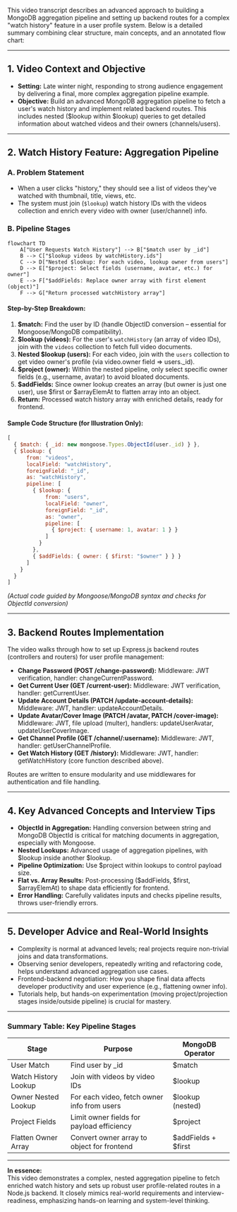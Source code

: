 This video transcript describes an advanced approach to building a MongoDB aggregation pipeline and setting up backend routes for a complex "watch history" feature in a user profile system. Below is a detailed summary combining clear structure, main concepts, and an annotated flow chart:

***

## **1. Video Context and Objective**

- **Setting:** Late winter night, responding to strong audience engagement by delivering a final, more complex aggregation pipeline example.
- **Objective:** Build an advanced MongoDB aggregation pipeline to fetch a user's watch history and implement related backend routes. This includes nested ($lookup within $lookup) queries to get detailed information about watched videos and their owners (channels/users).

***

## **2. Watch History Feature: Aggregation Pipeline**

### **A. Problem Statement**
- When a user clicks "history," they should see a list of videos they've watched with thumbnail, title, views, etc.
- The system must join (`$lookup`) watch history IDs with the videos collection and enrich every video with owner (user/channel) info.

### **B. Pipeline Stages**

```mermaid
flowchart TD
    A["User Requests Watch History"] --> B["$match user by _id"]
    B --> C["$lookup videos by watchHistory.ids"]
    C --> D["Nested $lookup: For each video, lookup owner from users"]
    D --> E["$project: Select fields (username, avatar, etc.) for owner"]
    E --> F["$addFields: Replace owner array with first element (object)"]
    F --> G["Return processed watchHistory array"]
```

#### **Step-by-Step Breakdown:**
1. **$match:** Find the user by ID (handle ObjectID conversion – essential for Mongoose/MongoDB compatibility).
2. **$lookup (videos):** For the user's `watchHistory` (an array of video IDs), join with the `videos` collection to fetch full video documents.
3. **Nested $lookup (users):** For each video, join with the `users` collection to get video owner's profile (via video.owner field ⇒ users._id).
4. **$project (owner):** Within the nested pipeline, only select specific owner fields (e.g., username, avatar) to avoid bloated documents.
5. **$addFields:** Since owner lookup creates an array (but owner is just one user), use $first or $arrayElemAt to flatten array into an object.
6. **Return:** Processed watch history array with enriched details, ready for frontend.

#### **Sample Code Structure (for Illustration Only):**
```js
[
  { $match: { _id: new mongoose.Types.ObjectId(user._id) } },
  { $lookup: {
      from: "videos",
      localField: "watchHistory",
      foreignField: "_id",
      as: "watchHistory",
      pipeline: [
        { $lookup: {
            from: "users",
            localField: "owner",
            foreignField: "_id",
            as: "owner",
            pipeline: [
              { $project: { username: 1, avatar: 1 } }
            ]
          }
        },
        { $addFields: { owner: { $first: "$owner" } } }
      ]
    }
  }
]
```
*(Actual code guided by Mongoose/MongoDB syntax and checks for ObjectId conversion)*

***

## **3. Backend Routes Implementation**

The video walks through how to set up Express.js backend routes (controllers and routers) for user profile management:

- **Change Password (POST /change-password):** Middleware: JWT verification, handler: changeCurrentPassword.
- **Get Current User (GET /current-user):** Middleware: JWT verification, handler: getCurrentUser.
- **Update Account Details (PATCH /update-account-details):** Middleware: JWT, handler: updateAccountDetails.
- **Update Avatar/Cover Image (PATCH /avatar, PATCH /cover-image):** Middleware: JWT, file upload (multer), handlers: updateUserAvatar, updateUserCoverImage.
- **Get Channel Profile (GET /channel/:username):** Middleware: JWT, handler: getUserChannelProfile.
- **Get Watch History (GET /history):** Middleware: JWT, handler: getWatchHistory (core function described above).

Routes are written to ensure modularity and use middlewares for authentication and file handling.

***

## **4. Key Advanced Concepts and Interview Tips**

- **ObjectId in Aggregation:** Handling conversion between string and MongoDB ObjectId is critical for matching documents in aggregation, especially with Mongoose.
- **Nested Lookups:** Advanced usage of aggregation pipelines, with $lookup inside another $lookup.
- **Pipeline Optimization:** Use $project within lookups to control payload size.
- **Flat vs. Array Results:** Post-processing ($addFields, $first, $arrayElemAt) to shape data efficiently for frontend.
- **Error Handling:** Carefully validates inputs and checks pipeline results, throws user-friendly errors.

***

## **5. Developer Advice and Real-World Insights**

- Complexity is normal at advanced levels; real projects require non-trivial joins and data transformations.
- Observing senior developers, repeatedly writing and refactoring code, helps understand advanced aggregation use cases.
- Frontend-backend negotiation: How you shape final data affects developer productivity and user experience (e.g., flattening owner info).
- Tutorials help, but hands-on experimentation (moving project/projection stages inside/outside pipeline) is crucial for mastery.

***

### **Summary Table: Key Pipeline Stages**

| Stage                | Purpose                                         | MongoDB Operator      |
|----------------------|-------------------------------------------------|-----------------------|
| User Match           | Find user by _id                                | $match                |
| Watch History Lookup | Join with videos by video IDs                   | $lookup               |
| Owner Nested Lookup  | For each video, fetch owner info from users     | $lookup (nested)      |
| Project Fields       | Limit owner fields for payload efficiency       | $project              |
| Flatten Owner Array  | Convert owner array to object for frontend      | $addFields + $first   |

***

**In essence:**  
This video demonstrates a complex, nested aggregation pipeline to fetch enriched watch history and sets up robust user profile-related routes in a Node.js backend. It closely mimics real-world requirements and interview-readiness, emphasizing hands-on learning and system-level thinking.